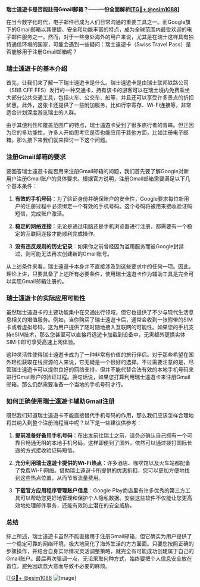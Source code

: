 **瑞士遠遊卡是否能註冊Gmail郵箱？——一份全面解析[[TG💪+ @esim1088](https://t.me/s/esim1088)]**

在当今数字化时代，电子邮件已成为人们日常沟通的重要工具之一。而Google旗下的Gmail邮箱以其便捷、安全和功能丰富的特点，成为全球范围内最受欢迎的电子邮件服务之一。然而，对于一些身处海外的用户来说，尤其是在瑞士这样具有独特通信环境的国家，可能会遇到一些疑问：瑞士遠遊卡（Swiss Travel Pass）是否能够用于注册Gmail邮箱呢？

### **瑞士遠遊卡的基本介绍**

首先，让我们来了解一下瑞士遠遊卡是什么。瑞士遠遊卡是由瑞士联邦铁路公司（SBB CFF FFS）发行的一种交通卡，持有该卡的游客可以在瑞士境内免费乘坐大部分公共交通工具，包括火车、公交车、船等，并且还可以享受许多景点的折扣优惠。此外，这张卡还提供了一些附加服务，比如行李寄存、Wi-Fi连接等，非常适合计划深度游览瑞士的人群。

由于其便利性和覆盖范围广的特点，瑞士遠遊卡受到了很多旅行者的青睐。但正因为它的多功能性，许多人开始思考它是否也能应用于其他方面，比如注册电子邮箱。那么接下来我们就来探讨一下这个问题。

### **注册Gmail邮箱的要求**

要回答瑞士遠遊卡能否用来注册Gmail邮箱的问题，我们首先要了解Google对新用户注册Gmail账户的具体要求。根据官方说明，注册Gmail邮箱需要满足以下几个基本条件：

1. **有效的手机号码**：为了验证身份并确保账户的安全性，Google要求每位新用户的注册过程中必须绑定一个有效的手机号码。这个号码将被用来接收验证码短信，完成账户激活。
   
2. **稳定的网络连接**：无论是通过电脑还是手机浏览器进行注册，都需要有一个稳定的互联网连接才能顺利完成操作。

3. **没有违反规则的历史记录**：如果你之前曾经因为滥用服务而被Google封禁过，则可能无法再次创建新的Gmail账号。

从上述条件来看，瑞士遠遊卡本身并不直接涉及到这些要求中的任何一项。因此，理论上讲，只要具备了上述所有必要条件，使用瑞士遠遊卡作为辅助工具是完全可以实现Gmail邮箱注册的。

### **瑞士遠遊卡的实际应用可能性**

虽然瑞士遠遊卡的主要功能集中在交通出行领域，但它也提供了不少与现代生活息息相关的增值服务。例如，当你购买了瑞士遠遊卡后，通常会收到一张附带的SIM卡或者虚拟号码，这为用户提供了随时随地接入互联网的可能性。如果您的手机支持eSIM技术，那么您甚至可以直接将远遊卡加载到设备中，无需额外更换实体SIM卡即可享受高速上网体验。

这种灵活性使得瑞士遠遊卡成为了一种非常有价值的旅行伴侣。对于那些希望在国外轻松获取在线资源的人来说，它无疑是一个很好的选择。不过需要注意的是，尽管瑞士遠遊卡可以提供良好的网络支持，但并不能代替合法有效的本地手机号码来进行Gmail账户的验证过程。换句话说，如果您打算利用瑞士遠遊卡来注册Gmail邮箱，那么仍然需要准备一个当地的手机号码才行。

### **如何正确使用瑞士遠遊卡辅助Gmail注册**

既然我们知道瑞士遠遊卡不能直接替代手机号码的作用，那么我们应该怎样合理地将其纳入到整个注册流程当中呢？以下是一些建议供参考：

1. **提前准备好备用手机号码**：在出发前往瑞士之前，请务必确认自己拥有一个可靠且畅通无阻的本地手机号码。这样即便到了国外，依然可以通过拨打国际长途的方式接收验证码短信。

2. **充分利用瑞士遠遊卡提供的Wi-Fi热点**：许多酒店、咖啡馆以及火车站都配备了免费Wi-Fi网络。借助瑞士遠遊卡所提供的优惠折扣，您可以更加方便地找到这些热点位置，从而节省流量费用。

3. **下载官方应用程序管理账户信息**：Google Play商店里有许多优秀的第三方工具可以帮助您更好地管理和保护个人隐私数据。安装这些软件不仅能让您更高效地处理邮件事务，还能有效防止潜在的安全威胁。

### **总结**

综上所述，瑞士遠遊卡虽然不能直接用于注册Gmail邮箱，但它确实为用户提供了一个稳定可靠的网络环境，极大地简化了海外生活的方方面面。只要您按照正确的步骤操作，并结合自身实际情况灵活调整策略，就完全有可能成功创建属于自己的Gmail账户。最后再次强调一点，无论采取何种方式，始终要把个人信息安全放在首位，避免因疏忽大意而导致不必要的麻烦。

[[TG💪+ @esim1088](https://t.me/s/esim1088) ![Image](https://i.postimg.cc/4NQfJmqS/Snipaste-2025-05-13-00-14-12.png)]